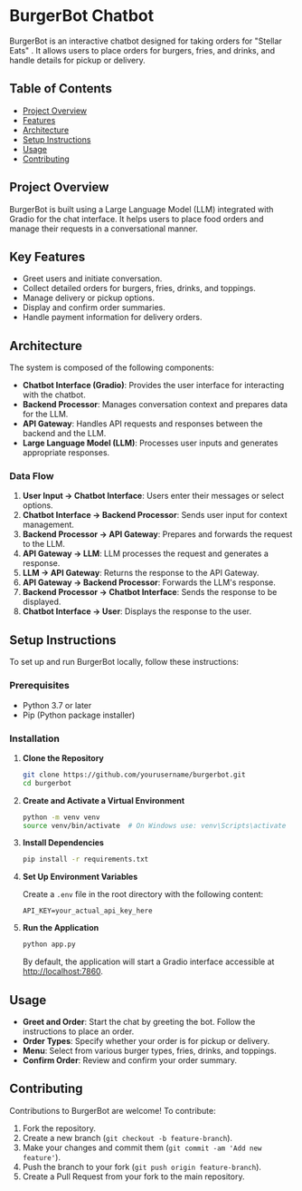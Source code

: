 # BurgerBot Chatbot

BurgerBot is an interactive chatbot designed for taking orders for "Stellar Eats" . It allows users to place orders for burgers, fries, and drinks, and handle details for pickup or delivery.

## Table of Contents

- [Project Overview](#project-overview)
- [Features](#features)
- [Architecture](#architecture)
- [Setup Instructions](#setup-instructions)
- [Usage](#usage)
- [Contributing](#contributing)

## Project Overview

BurgerBot is built using a Large Language Model (LLM) integrated with Gradio for the chat interface. It helps users to place food orders and manage their requests in a conversational manner.

## Key Features

- Greet users and initiate conversation.
- Collect detailed orders for burgers, fries, drinks, and toppings.
- Manage delivery or pickup options.
- Display and confirm order summaries.
- Handle payment information for delivery orders.

## Architecture

The system is composed of the following components:

- **Chatbot Interface (Gradio)**: Provides the user interface for interacting with the chatbot.
- **Backend Processor**: Manages conversation context and prepares data for the LLM.
- **API Gateway**: Handles API requests and responses between the backend and the LLM.
- **Large Language Model (LLM)**: Processes user inputs and generates appropriate responses.

### Data Flow

1. **User Input → Chatbot Interface**: Users enter their messages or select options.
2. **Chatbot Interface → Backend Processor**: Sends user input for context management.
3. **Backend Processor → API Gateway**: Prepares and forwards the request to the LLM.
4. **API Gateway → LLM**: LLM processes the request and generates a response.
5. **LLM → API Gateway**: Returns the response to the API Gateway.
6. **API Gateway → Backend Processor**: Forwards the LLM's response.
7. **Backend Processor → Chatbot Interface**: Sends the response to be displayed.
8. **Chatbot Interface → User**: Displays the response to the user.

## Setup Instructions

To set up and run BurgerBot locally, follow these instructions:

### Prerequisites

- Python 3.7 or later
- Pip (Python package installer)

### Installation

1. **Clone the Repository**

    ```bash
    git clone https://github.com/yourusername/burgerbot.git
    cd burgerbot
    ```

2. **Create and Activate a Virtual Environment**

    ```bash
    python -m venv venv
    source venv/bin/activate  # On Windows use: venv\Scripts\activate
    ```

3. **Install Dependencies**

    ```bash
    pip install -r requirements.txt
    ```

4. **Set Up Environment Variables**

    Create a `.env` file in the root directory with the following content:

    ```env
    API_KEY=your_actual_api_key_here
    ```

5. **Run the Application**

    ```bash
    python app.py
    ```

    By default, the application will start a Gradio interface accessible at [http://localhost:7860](http://localhost:7860).

## Usage

- **Greet and Order**: Start the chat by greeting the bot. Follow the instructions to place an order.
- **Order Types**: Specify whether your order is for pickup or delivery.
- **Menu**: Select from various burger types, fries, drinks, and toppings.
- **Confirm Order**: Review and confirm your order summary.

## Contributing

Contributions to BurgerBot are welcome! To contribute:

1. Fork the repository.
2. Create a new branch (`git checkout -b feature-branch`).
3. Make your changes and commit them (`git commit -am 'Add new feature'`).
4. Push the branch to your fork (`git push origin feature-branch`).
5. Create a Pull Request from your fork to the main repository.
